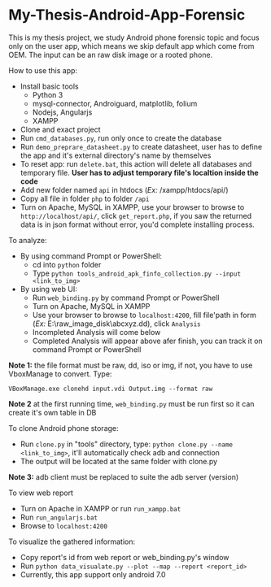 # My-Thesis-Android-App-Forensic
This is my thesis project, we study Android phone forensic topic and focus only on the user app, which means we skip default app which come from OEM. The input can be an raw disk image or a rooted phone.

How to use this app:
- Install basic tools
  - Python 3
  - mysql-connector, Androiguard, matplotlib, folium
  - Nodejs, Angularjs
  - XAMPP
- Clone and exact project
- Run `cmd_databases.py`, run only once to create the database
- Run `demo_preprare_datasheet.py` to create datasheet, user has to define the app and it's external directory's name by themselves
- To reset app: run `delete.bat`, this action will delete all databases and temporary file. **User has to adjust temporary file's localtion inside the code**
- Add new folder named `api` in htdocs (*Ex:* /xampp/htdocs/api/)
- Copy all file in folder `php` to folder `/api`
- Turn on Apache, MySQL in XAMPP, use your browser to browse to `http://localhost/api/`, click `get_report.php`, if you saw the returned data is in json format without error, you'd complete installing process.

To analyze:
- By using command Prompt or PowerShell:
  + cd into `python` folder
  + Type `python tools_android_apk_finfo_collection.py --input <link_to_img>`
- By using web UI:
  + Run `web_binding.py` by command Prompt or PowerShell
  + Turn on Apache, MySQL in XAMPP
  + Use your browser to browse to `localhost:4200`, fill file'path in form (*Ex:* E:\raw_image_disk\abcxyz.dd), click `Analysis`
  + Incompleted Analysis will come below
  + Completed Analysis will appear above afer finish, you can track it on command Prompt or PowerShell

**Note 1:** the file format must be raw, dd, iso or img, if not, you have to use VboxManage to convert. Type:
```
VBoxManage.exe clonehd input.vdi Output.img --format raw
```
**Note 2** at the first running time, `web_binding.py` must be run first so it can create it's own table in DB

To clone Android phone storage:
- Run `clone.py` in "tools" directory, type: `python clone.py --name <link_to_img>`, it'll automatically check adb and connection
- The output will be located at the same folder with clone.py

**Note 3:** adb client must be replaced to suite the adb server (version)

To view web report
- Turn on Apache in XAMPP or run `run_xampp.bat`
- Run `run_angularjs.bat`
- Browse to `localhost:4200`

To visualize the gathered information:
- Copy report's id from web report or web_binding.py's window
- Run `python data_visualate.py --plot --map --report <report_id>`
- Currently, this app support only android 7.0

